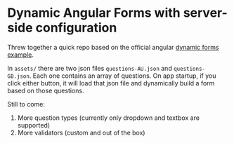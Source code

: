 # Dynamic Angular Forms with server-side configuration

Threw together a quick repo based on the official angular [dynamic forms example](https://angular.io/generated/live-examples/dynamic-form/stackblitz.html).


In `assets/` there are two json files `questions-AU.json` and `questions-GB.json`.  Each one contains an array of questions.  On app startup, if you click either button, it will load that json file and dynamically build a form based on those questions.

Still to come: 
1. More question types (currently only dropdown and textbox are supported)
2. More validators (custom and out of the box)